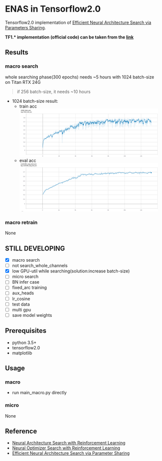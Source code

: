 # ENAS in Tensorflow2.0

Tensorflow2.0 implementation of [Efficient Neural Architecture Search via Parameters Sharing](https://arxiv.org/abs/1802.03268).

**TF1\.\*  implementation (official code) can be  taken from the  [link](https://github.com/melodyguan/enas)**

## Results

### macro search
whole searching phase(300 epochs) needs ~5 hours with 1024 batch-size on Titan RTX 24G
> if 256 batch-size, it needs ~10 hours

- 1024 batch-size result: 
    - train acc
      ![](./figure/macro-tracc.png)
    - eval acc
      ![](./figure/macro-evalacc.png)
### macro retrain
None

## STILL DEVELOPING

- [x] macro search 
- [ ] not search_whole_channels
- [x] low GPU-util while searching(solution:increase batch-size)
- [ ] micro search
- [ ] BN infer case
- [ ] fixed_arc training
- [ ] aux_heads
- [ ] lr_cosine
- [ ] test data
- [ ] multi gpu
- [ ] save model weights

## Prerequisites

- python 3.5+
- tensorflow2.0
- matplotlib

## Usage

### macro

- run main_macro.py directly

### micro

None

## Reference

- [Neural Architecture Search with Reinforcement Learning](https://arxiv.org/abs/1611.01578)
- [Neural Optimizer Search with Reinforcement Learning](https://arxiv.org/abs/1709.07417)
- [Efficient Neural Architecture Search via Parameter Sharing](https://arxiv.org/abs/1802.03268)